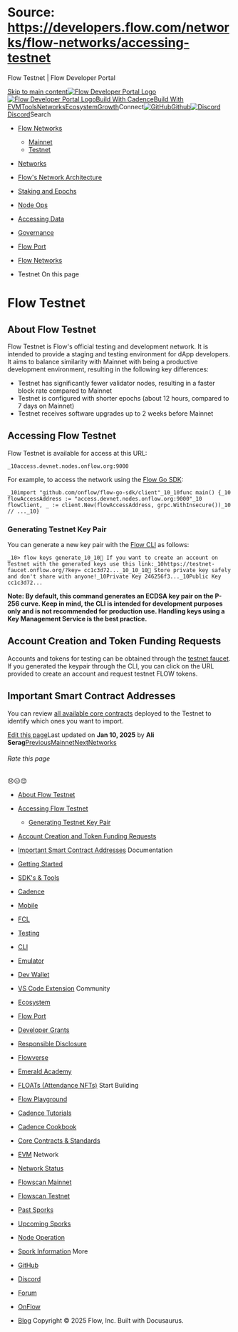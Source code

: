 # Source: https://developers.flow.com/networks/flow-networks/accessing-testnet




Flow Testnet | Flow Developer Portal





[Skip to main content](#__docusaurus_skipToContent_fallback)[![Flow Developer Portal Logo](/img/flow-docs-logo-dark.png)![Flow Developer Portal Logo](/img/flow-docs-logo-light.png)](/)[Build With Cadence](/build/flow)[Build With EVM](/evm/about)[Tools](/tools/flow-cli)[Networks](/networks/flow-networks)[Ecosystem](/ecosystem)[Growth](/growth)Connect[![GitHub]()Github](https://github.com/onflow)[![Discord]()Discord](https://discord.gg/flow)Search

* [Flow Networks](/networks/flow-networks)
  + [Mainnet](/networks/flow-networks/accessing-mainnet)
  + [Testnet](/networks/flow-networks/accessing-testnet)
* [Networks](/networks)
* [Flow's Network Architecture](/networks/network-architecture)
* [Staking and Epochs](/networks/staking)
* [Node Ops](/networks/node-ops)
* [Accessing Data](/networks/access-onchain-data)
* [Governance](/networks/governance)
* [Flow Port](/networks/flow-port)


* [Flow Networks](/networks/flow-networks)
* Testnet
On this page
# Flow Testnet

## About Flow Testnet[​](#about-flow-testnet "Direct link to About Flow Testnet")

Flow Testnet is Flow's official testing and development network. It is intended to provide a staging and testing environment for dApp developers.
It aims to balance similarity with Mainnet with being a productive development environment, resulting in the following key differences:

* Testnet has significantly fewer validator nodes, resulting in a faster block rate compared to Mainnet
* Testnet is configured with shorter epochs (about 12 hours, compared to 7 days on Mainnet)
* Testnet receives software upgrades up to 2 weeks before Mainnet

## Accessing Flow Testnet[​](#accessing-flow-testnet "Direct link to Accessing Flow Testnet")

Flow Testnet is available for access at this URL:

 `_10access.devnet.nodes.onflow.org:9000`

For example, to access the network using the [Flow Go SDK](https://github.com/onflow/flow-go-sdk):

 `_10import "github.com/onflow/flow-go-sdk/client"_10_10func main() {_10 flowAccessAddress := "access.devnet.nodes.onflow.org:9000"_10 flowClient, _ := client.New(flowAccessAddress, grpc.WithInsecure())_10 // ..._10}`
### Generating Testnet Key Pair[​](#generating-testnet-key-pair "Direct link to Generating Testnet Key Pair")

You can generate a new key pair with the [Flow CLI](https://github.com/onflow/flow-cli) as follows:

 `_10> flow keys generate_10_10🙏 If you want to create an account on Testnet with the generated keys use this link:_10https://testnet-faucet.onflow.org/?key= cc1c3d72..._10_10_10🔴️ Store private key safely and don't share with anyone!_10Private Key 246256f3..._10Public Key cc1c3d72...`

**Note: By default, this command generates an ECDSA key pair on the P-256 curve. Keep in mind, the CLI is intended for development purposes only and is not recommended for production use. Handling keys using a Key Management Service is the best practice.**

## Account Creation and Token Funding Requests[​](#account-creation-and-token-funding-requests "Direct link to Account Creation and Token Funding Requests")

Accounts and tokens for testing can be obtained through the [testnet faucet](https://testnet-faucet.onflow.org/). If you generated the keypair through the CLI, you can click on the URL provided to create an account and request testnet FLOW tokens.

## Important Smart Contract Addresses[​](#important-smart-contract-addresses "Direct link to Important Smart Contract Addresses")

You can review [all available core contracts](/build/core-contracts) deployed to the Testnet to identify which ones you want to import.

[Edit this page](https://github.com/onflow/docs/tree/main/docs/networks/flow-networks/accessing-testnet.md)Last updated on **Jan 10, 2025** by **Ali Serag**[PreviousMainnet](/networks/flow-networks/accessing-mainnet)[NextNetworks](/networks)
###### Rate this page

😞😐😊

* [About Flow Testnet](#about-flow-testnet)
* [Accessing Flow Testnet](#accessing-flow-testnet)
  + [Generating Testnet Key Pair](#generating-testnet-key-pair)
* [Account Creation and Token Funding Requests](#account-creation-and-token-funding-requests)
* [Important Smart Contract Addresses](#important-smart-contract-addresses)
Documentation

* [Getting Started](/build/getting-started/contract-interaction)
* [SDK's & Tools](/tools)
* [Cadence](https://cadence-lang.org/docs/)
* [Mobile](/build/guides/mobile/overview)
* [FCL](/tools/clients/fcl-js)
* [Testing](/build/smart-contracts/testing)
* [CLI](/tools/flow-cli)
* [Emulator](/tools/emulator)
* [Dev Wallet](https://github.com/onflow/fcl-dev-wallet)
* [VS Code Extension](/tools/vscode-extension)
Community

* [Ecosystem](/ecosystem)
* [Flow Port](https://port.onflow.org/)
* [Developer Grants](https://github.com/onflow/developer-grants)
* [Responsible Disclosure](https://flow.com/flow-responsible-disclosure)
* [Flowverse](https://www.flowverse.co/)
* [Emerald Academy](https://academy.ecdao.org/)
* [FLOATs (Attendance NFTs)](https://floats.city/)
Start Building

* [Flow Playground](https://play.flow.com/)
* [Cadence Tutorials](https://cadence-lang.org/docs/tutorial/first-steps)
* [Cadence Cookbook](https://open-cadence.onflow.org)
* [Core Contracts & Standards](/build/core-contracts)
* [EVM](/evm/about)
Network

* [Network Status](https://status.onflow.org/)
* [Flowscan Mainnet](https://flowdscan.io/)
* [Flowscan Testnet](https://testnet.flowscan.io/)
* [Past Sporks](/networks/node-ops/node-operation/past-sporks)
* [Upcoming Sporks](/networks/node-ops/node-operation/upcoming-sporks)
* [Node Operation](/networks/node-ops)
* [Spork Information](/networks/node-ops/node-operation/spork)
More

* [GitHub](https://github.com/onflow)
* [Discord](https://discord.gg/flow)
* [Forum](https://forum.onflow.org/)
* [OnFlow](https://onflow.org/)
* [Blog](https://flow.com/blog)
Copyright © 2025 Flow, Inc. Built with Docusaurus.

